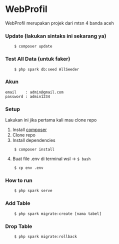 # WebProfil

WebProfil merupakan projek dari mtsn 4 banda aceh

### Update (lakukan sintaks ini sekarang ya)

```
    $ composer update
```

### Test All Data (untuk faker)

```
    $ php spark db:seed AllSeeder
```

### Akun

```
email    : admin@gmail.com
password : admin1234
```

### Setup

Lakukan ini jika pertama kali mau clone repo

1. Install [composer](https://getcomposer.org/)
2. Clone repo
3. Install dependencies

```
    $ composer install
```

4. Buat file .env di terminal wsl -> `$ bash`

```
    $ cp env .env
```

### How to run

```
    $ php spark serve
```

### Add Table

```
    $ php spark migrate:create [nama tabel]
```

### Drop Table

```
    $ php spark migrate:rollback
```
